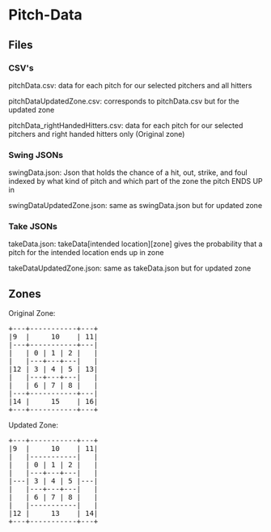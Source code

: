 # Pitch-Data

## Files

### CSV's
pitchData.csv: data for each pitch for our selected pitchers and all hitters

pitchDataUpdatedZone.csv: corresponds to pitchData.csv but for the updated zone

pitchData_rightHandedHitters.csv: data for each pitch for our selected pitchers and right handed hitters only (Original zone) 

### Swing JSONs
swingData.json: Json that holds the chance of a hit, out, strike, and foul indexed by what kind of pitch and which part of the 
zone the pitch ENDS UP in 

swingDataUpdatedZone.json: same as swingData.json but for updated zone

### Take JSONs
takeData.json: takeData\[intended location\]\[zone\] gives the probability that a pitch for the intended location ends up in zone

takeDataUpdatedZone.json: same as takeData.json but for updated zone

## Zones

Original Zone: <br>
<pre>
+---+-----------+---+ 
|9  |     10    | 11|
|---+-----------+---|
|   | 0 | 1 | 2 |   |
|   |---+---+---|   |
|12 | 3 | 4 | 5 | 13|
|   |---+---+---|   |
|   | 6 | 7 | 8 |   |
|---+-----------+---|
|14 |     15    | 16|
+---+-----------+---+
</pre>

Updated Zone: <br>
<pre>
+---+-----------+---+
|9  |     10    | 11|
|   |-----------|   |
|   | 0 | 1 | 2 |   |
|   |---+---+---|   |
|---| 3 | 4 | 5 |---|
|   |---+---+---|   |
|   | 6 | 7 | 8 |   |
|   |-----------|   |
|12 |     13    | 14|
+---+-----------+---+
</pre>
